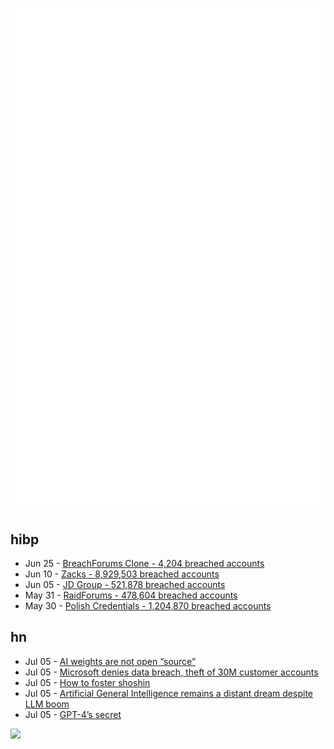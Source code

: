 ![Metrics](https://raw.githubusercontent.com/phixion/phixion/master/metrics.svg)

## hibp

<!--
for https://github.com/phixion/phixion/blob/main/.github/workflows/feeds.yml
-->
<!--START_SECTION:haveibeenpwnd-->
- Jun 25 - [BreachForums Clone - 4,204 breached accounts](https://haveibeenpwned.com/PwnedWebsites#BreachForumsClone)
- Jun 10 - [Zacks - 8,929,503 breached accounts](https://haveibeenpwned.com/PwnedWebsites#Zacks)
- Jun 05 - [JD Group - 521,878 breached accounts](https://haveibeenpwned.com/PwnedWebsites#JDGroup)
- May 31 - [RaidForums - 478,604 breached accounts](https://haveibeenpwned.com/PwnedWebsites#RaidForums)
- May 30 - [Polish Credentials - 1,204,870 breached accounts](https://haveibeenpwned.com/PwnedWebsites#PolishCredentials)
<!--END_SECTION:haveibeenpwnd-->

## hn

<!--
for https://github.com/phixion/phixion/blob/main/.github/workflows/feeds.yml
-->
<!--START_SECTION:hn-->
- Jul 05 - [AI weights are not open “source”](https://opencoreventures.com/blog/2023-06-27-ai-weights-are-not-open-source/)
- Jul 05 - [Microsoft denies data breach, theft of 30M customer accounts](https://www.bleepingcomputer.com/news/security/microsoft-denies-data-breach-theft-of-30-million-customer-accounts/)
- Jul 05 - [How to foster shoshin](https://psyche.co/guides/how-to-cultivate-shoshin-or-a-beginners-mind)
- Jul 05 - [Artificial General Intelligence remains a distant dream despite LLM boom](https://www.theregister.com/2023/07/04/agi_llm_distant_dream/)
- Jul 05 - [GPT-4’s secret](https://thealgorithmicbridge.substack.com/p/gpt-4s-secret-has-been-revealed)
<!--END_SECTION:hn-->

<!--
for https://yhype.me
-->
![](https://hit.yhype.me/github/profile?user_id=13013670)
